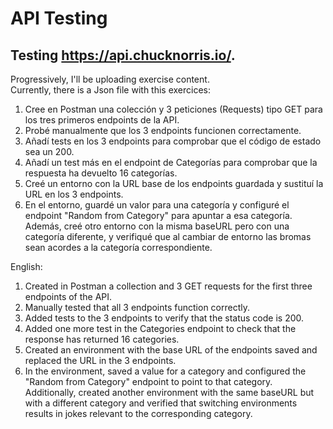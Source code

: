 # API Testing

## Testing https://api.chucknorris.io/.

Progressively, I'll be uploading exercise content.<br>
Currently, there is a Json file with this exercices:<br>
1. Cree en Postman una colección y 3 peticiones (Requests) tipo GET para los tres primeros endpoints de la API.
2. Probé manualmente que los 3 endpoints funcionen correctamente.
3. Añadí tests en los 3 endpoints para comprobar que el código de estado sea un 200.
4. Añadí un test más en el endpoint de Categorías para comprobar que la respuesta ha devuelto 16 categorías.
5. Creé un entorno con la URL base de los endpoints guardada y sustituí la URL en los 3 endpoints.
6. En el entorno, guardé un valor para una categoría y configuré el endpoint "Random from Category" para apuntar a esa categoría. Además, creé otro entorno con la misma baseURL pero con una categoría diferente, y verifiqué que al cambiar de entorno las bromas sean acordes a la categoría correspondiente.


English: 
1. Created in Postman a collection and 3 GET requests for the first three endpoints of the API.
2. Manually tested that all 3 endpoints function correctly.
3. Added tests to the 3 endpoints to verify that the status code is 200.
4. Added one more test in the Categories endpoint to check that the response has returned 16 categories.
5. Created an environment with the base URL of the endpoints saved and replaced the URL in the 3 endpoints.
6. In the environment, saved a value for a category and configured the "Random from Category" endpoint to point to that category. Additionally, created another environment with the same baseURL but with a different category and verified that switching environments results in jokes relevant to the corresponding category.